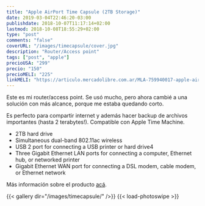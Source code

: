 ```yaml
---
title: "Apple AirPort Time Capsule (2TB Storage)"
date: 2019-03-04T22:46:20-03:00
publishdate: 2018-10-07T11:17:14+02:00
lastmod: 2018-10-08T18:55:29+02:00
type: "post"
comments: "false"
coverURL: "/images/timecapsule/cover.jpg"
description: "Router/Access point"
tags: ["post", "apple"]
precioUSA: "299"
precio: "150"
precioMELI: "225"
linkMELI: "https://articulo.mercadolibre.com.ar/MLA-759940017-apple-airport-time-capsule-2-tb-router-y-backup-para-tu-mac-_JM"
---
```


Este es mi router/access point. Se usó mucho, pero ahora cambié a una solución con más alcance, porque me estaba quedando corto. 

Es perfecto para compartir internet y además hacer backup de archivos importantes (hasta 2 terabytes!). Compatible con Apple Time Machine.

* 2TB hard drive
* Simultaneous dual-band 802.11ac wireless
* USB 2 port for connecting a USB printer or hard drive4
* Three Gigabit Ethernet LAN ports for connecting a computer, Ethernet hub, or networked printer
* Gigabit Ethernet WAN port for connecting a DSL modem, cable modem, or Ethernet network

Más información sobre el producto [acá](https://support.apple.com/kb/SP679?locale=en_US).

{{< gallery dir="/images/timecapsule/" />}} {{< load-photoswipe >}}









